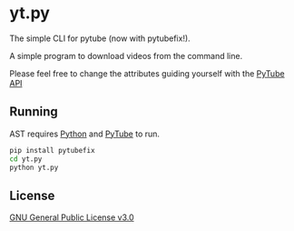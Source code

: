 # yt.py

The simple CLI for pytube (now with pytubefix!).

A simple program to download videos from the command line.

Please feel free to change the attributes guiding yourself with the [PyTube API]

## Running

AST requires [Python] and [PyTube] to run.

```sh
pip install pytubefix
cd yt.py
python yt.py
```

## License
[GNU General Public License v3.0]

[//]: # (These are reference links used in the body of this note and get stripped out when the markdown processor does its job. There is no need to format nicely because it shouldn't be seen. Thanks SO - http://stackoverflow.com/questions/4823468/store-comments-in-markdown-syntax)

   [PyTube]: <https://pytube.io/en/latest/user/install.html>
   [PyTube API]: <https://pytube.io/en/latest/index.html>
   [Python]: <https://www.python.org/>
   [public repository]: https://github.com/patriciogtrz/ast
   [GNU General Public License v3.0]: <https://choosealicense.com/licenses/gpl-3.0/>

